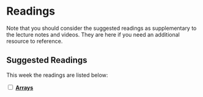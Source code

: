# Readings

Note that you should consider the suggested readings as supplementary to the lecture notes and videos.
They are here if you need an additional resource to reference.

## Suggested Readings

This week the readings are listed below:

<label><input type="checkbox" id="week09_reading1" class="box"> **[Arrays](https://processing.org/tutorials/arrays/)** </input></label> 
